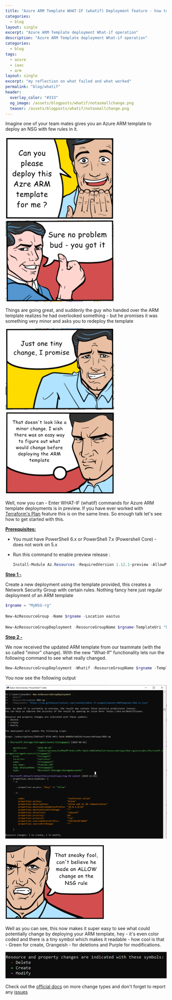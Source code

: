 ```yaml
---
title: "Azure ARM Template WHAT-IF (whatif) Deployment feature - how to"
categories:
  - blog
layout: single
excerpt: "Azure ARM Template deployment What-if operation"
description: "Azure ARM Template deployment What-if operation"
categories:
  - blog
tags:
  - azure
  - iaac
  - arm
layout: single
excerpt: "my reflection on what failed and what worked"
permalink: "blog/whatif"
header:
  overlay_color: "#333"
  og_image: /assets/blogposts/whatif/notasmallchange.png
  teaser: /assets/blogposts/whatif/notasmallchange.png
---
```




Imagine one of your team mates gives you an Azure ARM template to deploy an NSG with few rules in it.  

<img src="/assets/blogposts/whatif/deployplease.png" alt="image-20200520093616162" style="zoom:40%;" /><img src="/assets/blogposts/whatif/noprob.png" alt="image-20200520093831478" style="zoom:40%;" />

Things are going great, and suddenly the guy who handed over the ARM template realizes he had overlooked something - but he promises it was something very minor and asks you to redeploy the template

<img src="/assets/blogposts/whatif/tinychange.png" alt="image-20200520094152641" style="zoom: 40%;" /><img src="/assets/blogposts/whatif/notasmallchange.png" alt="image-20200520094311094" style="zoom:55%;" />



Well, now you can - Enter WHAT-IF (whatif) commands for Azure ARM template deployments is in preview. If you have ever worked with [Terraform's Plan](https://www.terraform.io/docs/commands/plan.html) feature this is on the same lines. So enough talk let's see how to get started with this. 



**<u>Prerequisites:</u>** 

- You must have PowerShell 6.x or PowerShell 7.x (Powershell Core) - does not work on 5.x 

- Run this command to enable preview release : 

  ```powershell
  Install-Module Az.Resources -RequiredVersion 1.12.1-preview -AllowPrerelease
  ```

  

**<u>Step 1 -</u>** 

Create a new deployment using the template provided, this creates a Network Security Group with certain rules. Nothing fancy here just regular deployment of an ARM template

```powershell
$rgname = "MyNSG-rg"

New-AzResourceGroup -Name $rgname -Location eastus

New-AzResourceGroupDeployment -ResourceGroupName $rgname-TemplateUri "https://raw.githubusercontent.com/ranand12/What-if-example/master/ARMTemplate-NSG-v1.json"
```



**<u>Step 2 -</u>** 

We now received the updated ARM template from our teammate (with the so called "minor" change). With the new "What-If" functionality lets run the following command to see what really changed. 

```powershell
New-AzResourceGroupDeployment -Whatif -ResourceGroupName $rgname -TemplateUri "https://raw.githubusercontent.com/ranand12/What-if-example/master/ARMTemplate-NSG-v2.json"
```



You now see the following output 

![image-20200520121144950](/assets/blogposts/whatif/sshot.png)



<img src="/assets/blogposts/whatif/sneaky.png" alt="image-20200520121341165" style="zoom:50%;" />

Well as you can see, this now makes it super easy to see what could potentially change by deploying your ARM template, hey - it's even color coded and there is a tiny symbol which makes it readable - how cool is that - Green for create, Orangeish - for deletions and Purple for modifications.

![image-20200520121545911](/assets/blogposts/whatif/color.png)

Check out the [official docs](https://docs.microsoft.com/en-us/azure/azure-resource-manager/templates/template-deploy-what-if?tabs=azure-powershell#change-types) on more change types and don't forget to report any [issues](https://aka.ms/whatifissues)

 